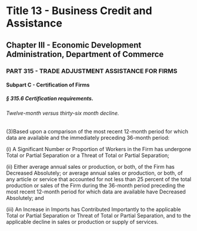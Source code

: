 
# Title 13 - Business Credit and Assistance
## Chapter III - Economic Development Administration, Department of Commerce
### PART 315 - TRADE ADJUSTMENT ASSISTANCE FOR FIRMS
#### Subpart C - Certification of Firms
##### § 315.6 Certification requirements.
###### Twelve-month versus thirty-six month decline.

(3)Based upon a comparison of the most recent 12-month period for which data are available and the immediately preceding 36-month period:

(i) A Significant Number or Proportion of Workers in the Firm has undergone Total or Partial Separation or a Threat of Total or Partial Separation;

(ii) Either average annual sales or production, or both, of the Firm has Decreased Absolutely; or average annual sales or production, or both, of any article or service that accounted for not less than 25 percent of the total production or sales of the Firm during the 36-month period preceding the most recent 12-month period for which data are available have Decreased Absolutely; and

(iii) An Increase in Imports has Contributed Importantly to the applicable Total or Partial Separation or Threat of Total or Partial Separation, and to the applicable decline in sales or production or supply of services.
